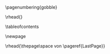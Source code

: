\pagenumbering{gobble}

\rhead{}

\tableofcontents

\newpage

\rhead{\thepage\space von \pageref{LastPage}}

